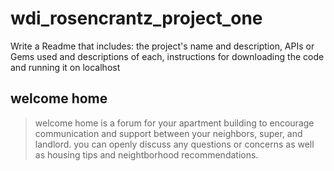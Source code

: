 wdi_rosencrantz_project_one
===========================

Write a Readme that includes:
the project's name and description,
APIs or Gems used and descriptions of each,
instructions for downloading the code and running it on localhost


## welcome home 

> welcome home is a forum for your apartment building to encourage communication and support between your neighbors, super, and landlord. you can openly discuss any questions or concerns as well as housing tips and neightborhood recommendations. 